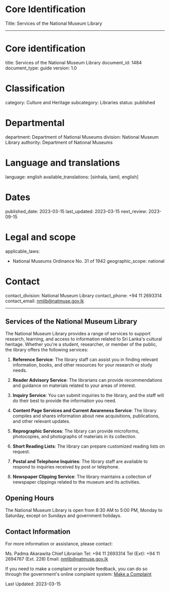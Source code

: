 # Core Identification
Title: Services of the National Museum Library

---
# Core identification
title: Services of the National Museum Library
document_id: 1484
document_type: guide
version: 1.0

# Classification
category: Culture and Heritage
subcategory: Libraries
status: published

# Departmental
department: Department of National Museums
division: National Museum Library
authority: Department of National Museums

# Language and translations
language: english
available_translations: [sinhala, tamil, english]

# Dates
published_date: 2023-03-15
last_updated: 2023-03-15
next_review: 2023-09-15

# Legal and scope
applicable_laws:
 - National Museums Ordinance No. 31 of 1942
geographic_scope: national

# Contact
contact_division: National Museum Library
contact_phone: +94 11 2693314
contact_email: nmlib@natmuse.gov.lk

---

## Services of the National Museum Library

The National Museum Library provides a range of services to support research, learning, and access to information related to Sri Lanka's cultural heritage. Whether you're a student, researcher, or member of the public, the library offers the following services:

1. **Reference Service**: The library staff can assist you in finding relevant information, books, and other resources for your research or study needs.

2. **Reader Advisory Service**: The librarians can provide recommendations and guidance on materials related to your areas of interest.

3. **Inquiry Service**: You can submit inquiries to the library, and the staff will do their best to provide the information you need.

4. **Content Page Services and Current Awareness Service**: The library compiles and shares information about new acquisitions, publications, and other relevant updates.

5. **Reprographic Services**: The library can provide microforms, photocopies, and photographs of materials in its collection.

6. **Short Reading Lists**: The library can prepare customized reading lists on request.

7. **Postal and Telephone Inquiries**: The library staff are available to respond to inquiries received by post or telephone.

8. **Newspaper Clipping Service**: The library maintains a collection of newspaper clippings related to the museum and its activities.

## Opening Hours

The National Museum Library is open from 8:30 AM to 5:00 PM, Monday to Saturday, except on Sundays and government holidays.

## Contact Information

For more information or assistance, please contact:

Ms. Padma Akarawita
Chief Librarian
Tel: +94 11 2693314
Tel (Ext): +94 11 2694767 (Ext. 228)
Email: nmlib@natmuse.gov.lk

If you need to make a complaint or provide feedback, you can do so through the government's online complaint system: [Make a Complaint](https://gic.gov.lk/gic/index.php/en/component/complaints/?id=1484&task=add)

Last Updated: 2023-03-15
